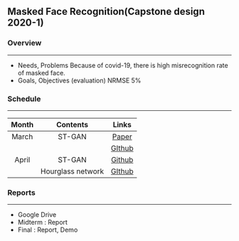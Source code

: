 ## Masked Face Recognition(Capstone design 2020-1)

### Overview
***
* Needs, Problems
    Because of covid-19, there is high misrecognition rate of masked face.
* Goals, Objectives (evaluation)
    NRMSE 5%


### Schedule
***
| Month | Contents | Links |
|:-----:|:--------:|:-----:|
| March |  ST-GAN  | [Paper](https://arxiv.org/pdf/2002.01075.pdf) |
|       |          | [GIthub](https://github.com/chenhsuanlin/spatial-transformer-GAN) |
| April |  ST-GAN  | [Github](https://github.com/kevinzakka/spatial-transformer-network)|
|       | Hourglass network | [GIthub](https://github.com/deepinx/deep-face-alignment)	|

### Reports
***
+ Google Drive
+ Midterm : Report
+ Final : Report, Demo
